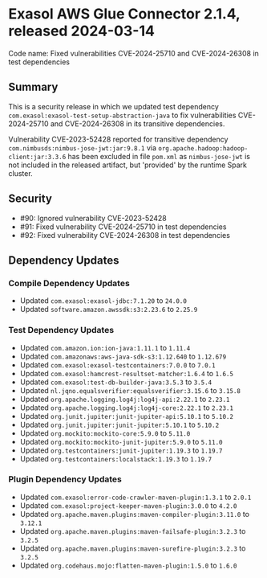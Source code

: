 # Exasol AWS Glue Connector 2.1.4, released 2024-03-14

Code name: Fixed vulnerabilities CVE-2024-25710 and CVE-2024-26308 in test dependencies

## Summary

This is a security release in which we updated test dependency `com.exasol:exasol-test-setup-abstraction-java` to fix vulnerabilities CVE-2024-25710 and CVE-2024-26308 in its transitive dependencies.

Vulnerability CVE-2023-52428 reported for transitive dependency `com.nimbusds:nimbus-jose-jwt:jar:9.8.1` via `org.apache.hadoop:hadoop-client:jar:3.3.6` has been excluded in file `pom.xml` as `nimbus-jose-jwt` is not included in the released artifact, but 'provided' by the runtime Spark cluster.

## Security

* #90: Ignored vulnerability CVE-2023-52428
* #91: Fixed vulnerability CVE-2024-25710 in test dependencies
* #92: Fixed vulnerability CVE-2024-26308 in test dependencies

## Dependency Updates

### Compile Dependency Updates

* Updated `com.exasol:exasol-jdbc:7.1.20` to `24.0.0`
* Updated `software.amazon.awssdk:s3:2.23.6` to `2.25.9`

### Test Dependency Updates

* Updated `com.amazon.ion:ion-java:1.11.1` to `1.11.4`
* Updated `com.amazonaws:aws-java-sdk-s3:1.12.640` to `1.12.679`
* Updated `com.exasol:exasol-testcontainers:7.0.0` to `7.0.1`
* Updated `com.exasol:hamcrest-resultset-matcher:1.6.4` to `1.6.5`
* Updated `com.exasol:test-db-builder-java:3.5.3` to `3.5.4`
* Updated `nl.jqno.equalsverifier:equalsverifier:3.15.6` to `3.15.8`
* Updated `org.apache.logging.log4j:log4j-api:2.22.1` to `2.23.1`
* Updated `org.apache.logging.log4j:log4j-core:2.22.1` to `2.23.1`
* Updated `org.junit.jupiter:junit-jupiter-api:5.10.1` to `5.10.2`
* Updated `org.junit.jupiter:junit-jupiter:5.10.1` to `5.10.2`
* Updated `org.mockito:mockito-core:5.9.0` to `5.11.0`
* Updated `org.mockito:mockito-junit-jupiter:5.9.0` to `5.11.0`
* Updated `org.testcontainers:junit-jupiter:1.19.3` to `1.19.7`
* Updated `org.testcontainers:localstack:1.19.3` to `1.19.7`

### Plugin Dependency Updates

* Updated `com.exasol:error-code-crawler-maven-plugin:1.3.1` to `2.0.1`
* Updated `com.exasol:project-keeper-maven-plugin:3.0.0` to `4.2.0`
* Updated `org.apache.maven.plugins:maven-compiler-plugin:3.11.0` to `3.12.1`
* Updated `org.apache.maven.plugins:maven-failsafe-plugin:3.2.3` to `3.2.5`
* Updated `org.apache.maven.plugins:maven-surefire-plugin:3.2.3` to `3.2.5`
* Updated `org.codehaus.mojo:flatten-maven-plugin:1.5.0` to `1.6.0`
